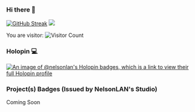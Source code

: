 ### Hi there 👋


[![GitHub Streak](https://streak-stats.demolab.com?user=nelsonlan01&theme=tokyonight_duo&border_radius=5&date_format=j%20M%5B%20Y%5D&ring=9B2341&card_width=250)](https://git.io/streak-stats)
<img src="https://github-readme-stats.vercel.app/api?username=nelsonlan01&show_icons=true&theme=tokyonight"/>

You are visitor:
![Visitor Count](https://profile-counter.glitch.me/nelsonlan01/count.svg)

### Holopin 💻
[![An image of @nelsonlan's Holopin badges, which is a link to view their full Holopin profile](https://holopin.me/nelsonlan)](https://holopin.io/@nelsonlan)
   
### Project(s) Badges (Issued by NelsonLAN's Studio)
Coming Soon
   
<!--
**nelsonlan01/nelsonlan01** is a ✨ _special_ ✨ repository because its `README.md` (this file) appears on your GitHub profile.

Here are some ideas to get you started:

- 🔭 I’m currently working on ...
- 🌱 I’m currently learning ...
- 👯 I’m looking to collaborate on ...
- 🤔 I’m looking for help with ...
- 💬 Ask me about ...
- 📫 How to reach me: ...
- 😄 Pronouns: ...
- ⚡ Fun fact: ...
-->
